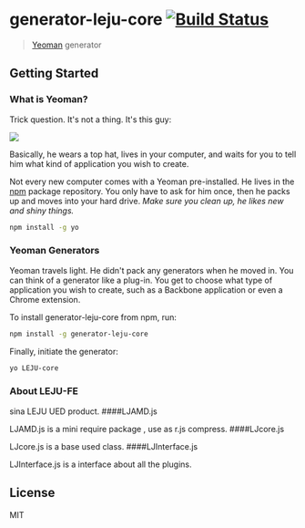 # generator-leju-core [![Build Status](https://secure.travis-ci.org/LEJU-FE/generator-leju-core.png?branch=master)](https://travis-ci.org/LEJU-FE/generator-leju-core)

> [Yeoman](http://yeoman.io) generator


## Getting Started

### What is Yeoman?

Trick question. It's not a thing. It's this guy:

![](http://i.imgur.com/JHaAlBJ.png)

Basically, he wears a top hat, lives in your computer, and waits for you to tell him what kind of application you wish to create.

Not every new computer comes with a Yeoman pre-installed. He lives in the [npm](https://npmjs.org) package repository. You only have to ask for him once, then he packs up and moves into your hard drive. *Make sure you clean up, he likes new and shiny things.*

```bash
npm install -g yo
```

### Yeoman Generators

Yeoman travels light. He didn't pack any generators when he moved in. You can think of a generator like a plug-in. You get to choose what type of application you wish to create, such as a Backbone application or even a Chrome extension.

To install generator-leju-core from npm, run:

```bash
npm install -g generator-leju-core
```

Finally, initiate the generator:

```bash
yo LEJU-core
```

### About LEJU-FE

sina LEJU UED product.
####LJAMD.js 

LJAMD.js is a mini require package , use as r.js compress. 
####LJcore.js 

LJcore.js is a base used class.
####LJInterface.js 

LJInterface.js is a interface about all the plugins.

## License

MIT
